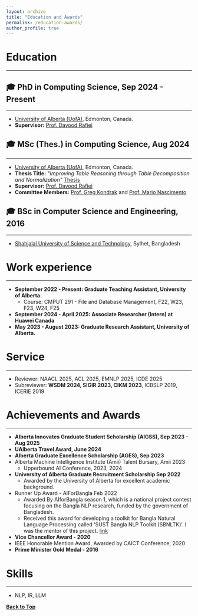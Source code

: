 ```yaml
---
layout: archive
title: "Education and Awards"
permalink: /education-awards/
author_profile: true
---
```

# Education
-----------
## 🎓 PhD in Computing Science, Sep 2024 - Present
---------------------------------
* [University of Alberta (UofA)](https://www.ualberta.ca/index.html), Edmonton, Canada.
* **Supervisor:** [Prof. Davood Rafiei](https://webdocs.cs.ualberta.ca/~drafiei/)

## 🎓 MSc (Thes.) in Computing Science, Aug 2024
---------------------------------
* [University of Alberta (UofA)](https://www.ualberta.ca/index.html), Edmonton, Canada.
* **Thesis Title:** *"Improving Table Reasoning through Table Decomposition and Normalization"* [Thesis](https://doi.org/10.7939/r3-ckmh-a783)
* **Supervisor:** [Prof. Davood Rafiei](https://webdocs.cs.ualberta.ca/~drafiei/)
* **Committee Members:** [Prof. Greg Kondrak](http://webdocs.cs.ualberta.ca/~kondrak/) and [Prof. Mario Nascimento](https://apps.ualberta.ca/directory/person/mnascime)

## 🎓 BSc in Computer Science and Engineering, 2016
--------------------------------------------------
* [Shahjalal University of Science and Technology](https://www.sust.edu), Sylhet, Bangladesh 

# Work experience
-----------
* **September 2022 - Present: Graduate Teaching Assistant, University of Alberta.**
  * Course: CMPUT 291 - File and Database Management, F22, W23, F23, W24, F25
* **September 2024 - April 2025: Associate Researcher (Intern) at Huawei Canada**
* **May 2023 - August 2023: Graduate Research Assistant, University of Alberta.** 

# Service 
----------- 
* Reviewer: NAACL 2025, ACL 2025, EMNLP 2025, ICDE 2025
* Subreviewer: **WSDM 2024, SIGIR 2023, CIKM 2023**, ICBSLP 2019, ICERIE 2019

# Achievements and Awards
-----------
* **Alberta Innovates Graduate Student Scholarship (AIGSS), Sep 2023 - Aug 2025** 
* **UAlberta Travel Award, June 2024** 
* **Alberta Graduate Excellence Scholarship (AGES), Sep 2023**
* Alberta Machine Intelligence Institute (Amii) Talent Bursary, Amii 2023
  * Upperbound AI Conference, 2023, 2024
* **University of Alberta Graduate Recruitment Scholarship Sep 2022** 
  * Awarded by the University of Alberta for excellent academic background.
* Runner Up Award - AIForBangla Feb 2022
  * Awarded By AIforBangla season 1, which is a national project contest focusing on the Bangla NLP research, funded by the government of Bangladesh.
  * Received this award for developing a toolkit for Bangla Natural Language Processing called ’SUST Bangla NLP Toolkit (SBNLTK)’. I was the mentor of this project. [link]()
* **Vice Chancellor Award - 2020**
* IEEE Honorable Mention Award, Awarded by CAICT Conference, 2020 
* **Prime Minister Gold Medal - 2016**

# Skills
-----------
* NLP, IR, LLM

[**Back to Top**](#)